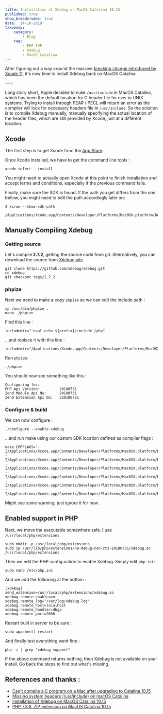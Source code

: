 ```yaml
---
title: Installation of Xdebug on MacOS Catalina 10.15
published: true
show_breadcrumbs: true
date: '14-10-2019'
taxonomy:
    category:
        - Blog
    tag:
        - PHP IDE
        - Xdebug
        - MacOS Catalina
---
```


After figuring out a way around the massive [breaking change introduced by Xcode 11](/blog/xdebug-catalina-issue), it's now time to install Xdebug back on MacOS Catalina.

===

Long story short, Apple decided to nuke `/usr/include` in MacOS Catalina, which has been the default location for C header file for ever in UNIX systems. Trying to install through PEAR / PECL will return an error as the compiler will look for necessary headers file in `/usr/include`. So the solution is to compile Xdebug manually, manually specifying the actual location of the header files, which are still provided by Xcode, just at a different location.

## Xcode

The first step is to get Xcode from the [App Store](https://apps.apple.com/ca/app/xcode/id497799835).

Once Xcode installed, we have to get the command line tools :
```
xcode-select --install
```

You might need to actually open Xcode at this point to finish installation and accept terms and conditions, especially if the previous command fails.


Finally, make sure the SDK is found. If the path you get differs from the one bellow, you might need to edit the path accordingly later on:
```
$ xcrun --show-sdk-path

/Applications/Xcode.app/Contents/Developer/Platforms/MacOSX.platform/Developer/SDKs/MacOSX.sdk
```

## Manually Compiling Xdebug

### Getting source
Let's compile **2.7.2**, getting the source code from git. Alternatively, you can download the source from [Xdebug site](https://xdebug.org/download.php#releases).

```
git clone https://github.com/xdebug/xdebug.git
cd xdebug
git checkout tags/2.7.2
```

### phpize
Next we need to make a copy `phpize` so we can edit the include path :

```
cp /usr/bin/phpize .
nano ./phpize
```

Find this line :

```
includedir="`eval echo ${prefix}/include`/php"
```

...and replace it with this line :
```
includedir="/Applications/Xcode.app/Contents/Developer/Platforms/MacOSX.platform/Developer/SDKs/MacOSX.sdk/usr/include/php"
```

Run `phpize`:

```
./phpize
```

You should now see something like this :

```
Configuring for:
PHP Api Version:         20180731
Zend Module Api No:      20180731
Zend Extension Api No:   320180731
```

### Configure & build

We can now configure :

```
./configure --enable-xdebug
```

...and run make using our custom SDK location defined as compiler flags :
```
make CPPFLAGS='-I/Applications/Xcode.app/Contents/Developer/Platforms/MacOSX.platform/Developer/SDKs/MacOSX.sdk/usr/include/php -I/Applications/Xcode.app/Contents/Developer/Platforms/MacOSX.platform/Developer/SDKs/MacOSX.sdk/usr/include/php/main -I/Applications/Xcode.app/Contents/Developer/Platforms/MacOSX.platform/Developer/SDKs/MacOSX.sdk/usr/include/php/TSRM -I/Applications/Xcode.app/Contents/Developer/Platforms/MacOSX.platform/Developer/SDKs/MacOSX.sdk/usr/include/php/Zend -I/Applications/Xcode.app/Contents/Developer/Platforms/MacOSX.platform/Developer/SDKs/MacOSX.sdk/usr/include/php/ext -I/Applications/Xcode.app/Contents/Developer/Platforms/MacOSX.platform/Developer/SDKs/MacOSX.sdk/usr/include/php/ext/date/lib'
```

Might see some warning, just ignore it for now.


## Enabled support in PHP

Next, we move the executable somewhere safe. I use `/usr/local/php/extensions`.

```
sudo mkdir -p /usr/local/php/extensions
sudo cp /usr/lib/php/extensions/no-debug-non-zts-20180731/xdebug.so /usr/local/php/extensions
```

Then we edit the PHP configuration to enable Xdebug. Simply edit `php.ini`:

```
sudo nano /etc/php.ini
```

And we add the following at the bottom :
```
[xdebug]
zend_extension=/usr/local/php/extensions/xdebug.so
xdebug.remote_enable=on
xdebug.remote_log="/var/log/xdebug.log"
xdebug.remote_host=localhost
xdebug.remote_handler=dbgp
xdebug.remote_port=9000
```

Restart built in server to be sure :
```
sudo apachectl restart
```

And finally test everything went fine :

```
php -i | grep "xdebug support"
```

If the above command returns nothing, then Xdebug is not available on your install. Go back the steps to find out what's missing.


## References and thanks :
- [Can't compile a C program on a Mac after upgrading to Catalina 10.15](https://stackoverflow.com/questions/58278260/cant-compile-a-c-program-on-a-mac-after-upgrading-to-catalina-10-15)
- [Missing system headers (/usr/include) on macOS Catalina](https://stackoverflow.com/questions/58232595/missing-system-headers-usr-include-on-macos-catalina)
- [Installation of Xdebug on MacOS Catalina 10.15](https://stackoverflow.com/questions/58317736/installation-of-xdebug-on-macos-catalina-10-15)
- [PHP 7.3.8. ZIP extension on MacOS Catalina 10.15](https://superuser.com/questions/1487126/php-7-3-8-zip-extension-on-macos-catalina-10-15)
